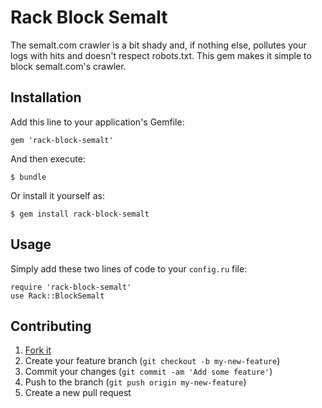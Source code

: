 # Rack Block Semalt

The semalt.com crawler is a bit shady and, if nothing else, pollutes your logs
with hits and doesn't respect robots.txt. This gem makes it simple to block
semalt.com's crawler.

## Installation

Add this line to your application's Gemfile:

    gem 'rack-block-semalt'

And then execute:

    $ bundle

Or install it yourself as:

    $ gem install rack-block-semalt

## Usage

Simply add these two lines of code to your `config.ru` file:

    require 'rack-block-semalt'
    use Rack::BlockSemalt

## Contributing

1. [Fork it](http://github.com/<my-github-username>/rack-block-semalt/fork)
2. Create your feature branch (`git checkout -b my-new-feature`)
3. Commit your changes (`git commit -am 'Add some feature'`)
4. Push to the branch (`git push origin my-new-feature`)
5. Create a new pull request

